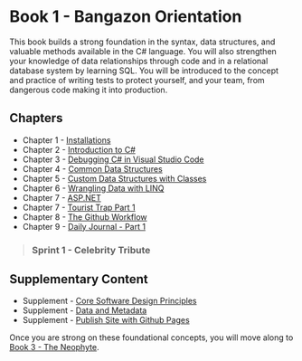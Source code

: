 # Book 1 - Bangazon Orientation

This book builds a strong foundation in the syntax, data structures, and valuable methods available in the C# language. You will also strengthen your knowledge of data relationships through code and in a relational database system by learning SQL. You will be introduced to the concept and practice of writing tests to protect yourself, and your team, from dangerous code making it into production.

## Chapters

* Chapter 1 - [Installations](./chapters/INSTALLATIONS.md)
* Chapter 2 - [Introduction to C#](./chapters/CSHARP_INTRO.md)
* Chapter 3 - [Debugging C# in Visual Studio Code](./chapters/DEBUGGING_VSCODE.md)
* Chapter 4 - [Common Data Structures](./chapters/DATA_STRUCTURES.md)
* Chapter 5 - [Custom Data Structures with Classes](./chapters/CLASSES_INTRO.md)
* Chapter 6 - [Wrangling Data with LINQ](./chapters/LINQ_INTRO.md)
* Chapter 7 - [ASP.NET](./chapters/ASPNET_INTRO.md)
* Chapter 7 - [Tourist Trap Part 1](./chapters/TOURIST_TRAP_ASPNET.md)
* Chapter 8 - [The Github Workflow](./chapters/GIT_WORKFLOW.md)
* Chapter 9 - [Daily Journal - Part 1](./chapters/DAILY_JOURNAL_STATIC_LAYOUT.md)

> ### __Sprint 1__ - Celebrity Tribute

## Supplementary Content

* Supplement - [Core Software Design Principles](./chapters/DESIGN_PRINCIPLES.md)
* Supplement - [Data and Metadata](./chapters/METADATA.md)
* Supplement - [Publish Site with Github Pages](./chapters/GITHUB_PAGES.md)

Once you are strong on these foundational concepts, you will move along to [Book 3 - The Neophyte](../book-3-the-neophyte/README.md).
